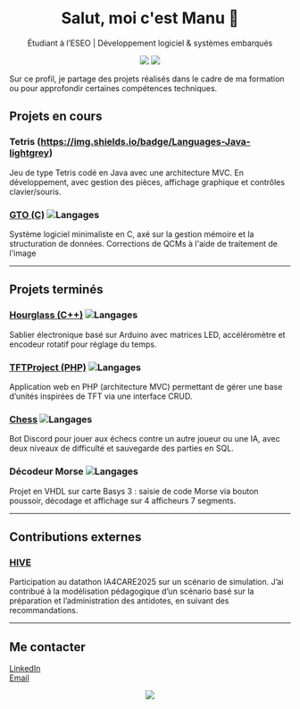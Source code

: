 <h1 align="center">Salut, moi c'est Manu 👋</h1>
<p align="center">
Étudiant à l’ESEO | Développement logiciel & systèmes embarqués

<p align="center">
  <img src="https://img.shields.io/badge/Langages-Python%2C%20PHP%2C%20Java%2C%20C%2C%20VHDL-lightgrey" />
  <img src="https://img.shields.io/badge/Logiciels-Visual%20Studio%20Code%2C%20PhpStorm%20IDEA%2C%20IntelliJ%2C%20CLion%2C%20MySQL%20Workbench-lightgrey" />
</p>
 
Sur ce profil, je partage des projets réalisés dans le cadre de ma formation ou pour approfondir certaines compétences techniques.  

## Projets en cours

### Tetris (https://img.shields.io/badge/Languages-Java-lightgrey)
Jeu de type Tetris codé en Java avec une architecture MVC. En développement, avec gestion des pièces, affichage graphique et contrôles clavier/souris.

### [GTO (C)](https://github.com/M4nu3k3/GTO) ![Langages](https://img.shields.io/badge/Languages-Java-lightgrey)
Système logiciel minimaliste en C, axé sur la gestion mémoire et la structuration de données. Corrections de QCMs à l'aide de traitement de l'image

---

## Projets terminés

### [Hourglass (C++)](https://github.com/M4nu3k3/Hourglass) ![Langages](https://img.shields.io/badge/Languages-Java-lightgrey)
Sablier électronique basé sur Arduino avec matrices LED, accéléromètre et encodeur rotatif pour réglage du temps.  

### [TFTProject (PHP)](https://github.com/M4nu3k3/TFTProject) ![Langages](https://img.shields.io/badge/Languages-Java-lightgrey)
Application web en PHP (architecture MVC) permettant de gérer une base d’unités inspirées de TFT via une interface CRUD.  

### [Chess](https://github.com/lSkyCraftl/Chess) ![Langages](https://img.shields.io/badge/Languages-Python-lightgrey)
Bot Discord pour jouer aux échecs contre un autre joueur ou une IA, avec deux niveaux de difficulté et sauvegarde des parties en SQL.  

### Décodeur Morse ![Langages](https://img.shields.io/badge/Languages-VHDL-lightgrey)
Projet en VHDL sur carte Basys 3 : saisie de code Morse via bouton poussoir, décodage et affichage sur 4 afficheurs 7 segments.

---

## Contributions externes

### [HIVE](https://github.com/LucasMorize/HIVE)
Participation au datathon IA4CARE2025 sur un scénario de simulation.
J’ai contribué à la modélisation pédagogique d’un scénario basé sur la préparation et l’administration des antidotes, en suivant des recommandations.

---

## Me contacter

[LinkedIn](https://www.linkedin.com/in/ton-profil)  
[Email](mailto:ton.email@domain.com)

<p align="center">
  <img src="https://github-readme-stats.vercel.app/api?username=M4nu3k3&show_icons=true&theme=default&hide_title=true" />
</p>

